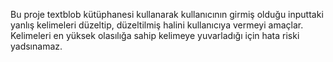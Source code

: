 Bu proje textblob kütüphanesi kullanarak kullanıcının girmiş olduğu inputtaki yanlış kelimeleri düzeltip, düzeltilmiş halini kullanıcıya vermeyi amaçlar.
Kelimeleri en yüksek olasılığa sahip kelimeye yuvarladığı için hata riski yadsınamaz.
